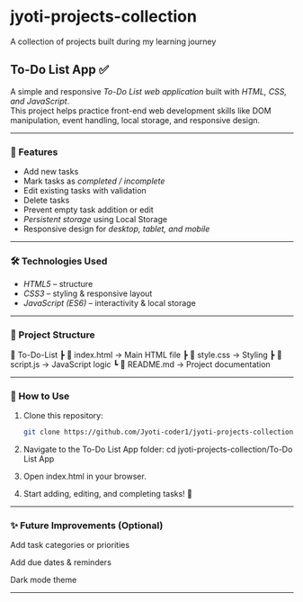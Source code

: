 # jyoti-projects-collection
A collection of  projects built during my learning journey

## To-Do List App ✅

A simple and responsive *To-Do List web application* built with *HTML, CSS, and JavaScript*.  
This project helps practice front-end web development skills like DOM manipulation, event handling, local storage, and responsive design.

---

### 🚀 Features
- Add new tasks  
- Mark tasks as *completed / incomplete*  
- Edit existing tasks with validation  
- Delete tasks  
- Prevent empty task addition or edit  
- *Persistent storage* using Local Storage  
- Responsive design for *desktop, tablet, and mobile*  

---

### 🛠 Technologies Used
- *HTML5* – structure  
- *CSS3* – styling & responsive layout  
- *JavaScript (ES6)* – interactivity & local storage  

---

### 📂 Project Structure

📁 To-Do-List
┣ 📄 index.html   → Main HTML file
┣ 📄 style.css    → Styling
┣ 📄 script.js    → JavaScript logic
┗ 📄 README.md    → Project documentation

---

### 📖 How to Use
1. Clone this repository:
   ```bash
   git clone https://github.com/Jyoti-coder1/jyoti-projects-collection.git


2. Navigate to the To-Do List App folder:
    cd jyoti-projects-collection/To-Do List App

3. Open index.html in your browser.


4. Start adding, editing, and completing tasks! 🎉


---

### ✨ Future Improvements (Optional)

Add task categories or priorities

Add due dates & reminders

Dark mode theme

---